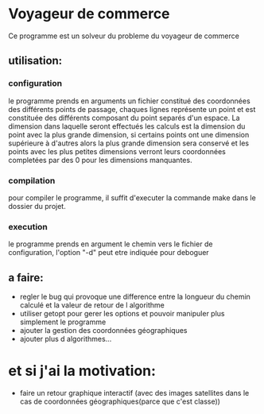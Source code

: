 # Voyageur de commerce
Ce programme est un solveur du probleme du voyageur de commerce
## utilisation:
### configuration
le programme prends en arguments un fichier constitué des coordonnées des différents points de passage, chaques lignes représente un point et est constituée des différents composant du point separés d'un espace. La dimension dans laquelle seront effectués les calculs est la dimension du point avec la plus grande dimension, si certains points ont une dimension supérieure à d'autres alors la plus grande dimension sera conservé et les points avec les plus petites dimensions verront leurs coordonnées completées par des 0 pour les dimensions manquantes.
### compilation
pour compiler le programme, il suffit d'executer la commande make dans le dossier du projet.
### execution
le programme prends en argument le chemin vers le fichier de configuration, l'option "-d" peut etre indiquée pour deboguer 

## a faire:
* regler le bug qui provoque une difference entre la longueur du chemin calculé et la valeur de retour de l algorithme
* utiliser getopt pour gerer les options et pouvoir manipuler plus simplement le programme
* ajouter la gestion des coordonnées géographiques
* ajouter plus d algorithmes...

# et si j'ai la motivation:
* faire un retour graphique interactif (avec des images satellites dans le cas de coordonnées géographiques(parce que c'est classe))
